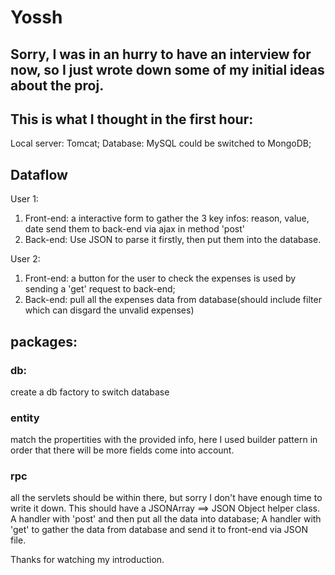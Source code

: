 # Yossh

## Sorry, I was in an hurry to have an interview for now, so I just wrote down some of my initial ideas about the proj.

## This is what I thought in the first hour:
Local server: Tomcat;
Database: MySQL could be switched to MongoDB;

## Dataflow
User 1:
1. Front-end: a interactive form to gather the 3 key infos: reason, value, date send them to back-end via ajax in method 'post'
2. Back-end: Use JSON to parse it firstly, then put them into the database.

User 2:
1. Front-end: a button for the user to check the expenses is used by sending a 'get' request to back-end;
2. Back-end: pull all the expenses data from database(should include filter which can disgard the unvalid expenses)

## packages:
### db:
create a db factory to switch database

### entity
match the propertities with the provided info, here I used builder pattern in order that there will be more fields come into account.

### rpc
all the servlets should be within there, but sorry I don't have enough time to write it down.
This should have a JSONArray ==> JSON Object helper class.
A handler with 'post' and then put all the data into database;
A handler with 'get' to gather the data from database and send it to front-end via JSON file.

Thanks for watching my introduction.
